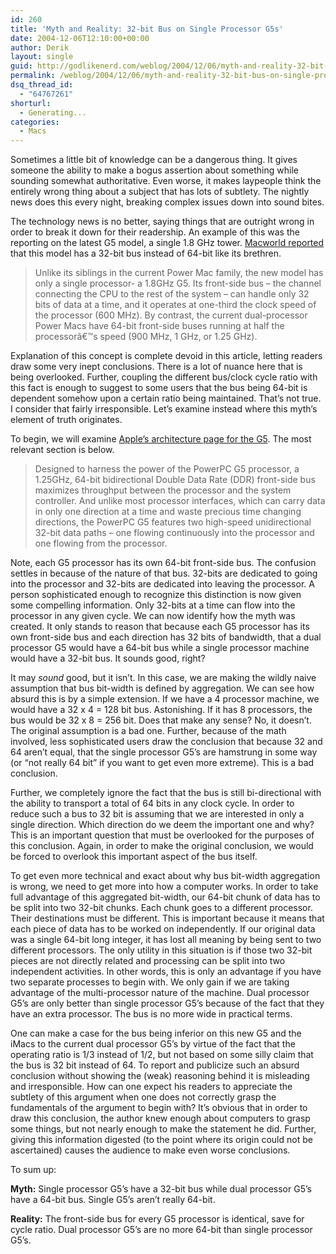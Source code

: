 ```yaml
---
id: 260
title: 'Myth and Reality: 32-bit Bus on Single Processor G5s'
date: 2004-12-06T12:10:00+00:00
author: Derik
layout: single
guid: http://godlikenerd.com/weblog/2004/12/06/myth-and-reality-32-bit-bus-on-single-processor-g5s/
permalink: /weblog/2004/12/06/myth-and-reality-32-bit-bus-on-single-processor-g5s/
dsq_thread_id:
  - "64767261"
shorturl:
  - Generating...
categories:
  - Macs
---
```

Sometimes a little bit of knowledge can be a dangerous thing. It gives someone the ability to make a bogus assertion about something while sounding somewhat authoritative. Even worse, it makes laypeople think the entirely wrong thing about a subject that has lots of subtlety. The nightly news does this every night, breaking complex issues down into sound bites.

The technology news is no better, saying things that are outright wrong in order to break it down for their readership. An example of this was the reporting on the latest G5 model, a single 1.8 GHz tower. [Macworld reported](http://www.macworld.com/2004/11/reviews/singlecpupowermac/index.php) that this model has a 32-bit bus instead of 64-bit like its brethren.

> Unlike its siblings in the current Power Mac family, the new model has only a single processor- a 1.8GHz G5. Its front-side bus &#8211; the channel connecting the CPU to the rest of the system &#8211; can handle only 32 bits of data at a time, and it operates at one-third the clock speed of the processor (600 MHz). By contrast, the current dual-processor Power Macs have 64-bit front-side buses running at half the processorâ€™s speed (900 MHz, 1 GHz, or 1.25 GHz).

Explanation of this concept is complete devoid in this article, letting readers draw some very inept conclusions. There is a lot of nuance here that is being overlooked. Further, coupling the different bus/clock cycle ratio with this fact is enough to suggest to some users that the bus being 64-bit is dependent somehow upon a certain ratio being maintained. That&#8217;s not true. I consider that fairly irresponsible. Let&#8217;s examine instead where this myth&#8217;s element of truth originates.

To begin, we will examine [Apple&#8217;s architecture page for the G5](http://www.apple.com/powermac/architecture.html). The most relevant section is below.

> Designed to harness the power of the PowerPC G5 processor, a 1.25GHz, 64-bit bidirectional Double Data Rate (DDR) front-side bus maximizes throughput between the processor and the system controller. And unlike most processor interfaces, which can carry data in only one direction at a time and waste precious time changing directions, the PowerPC G5 features two high-speed unidirectional 32-bit data paths &#8211; one flowing continuously into the processor and one flowing from the processor.

Note, each G5 processor has its own 64-bit front-side bus. The confusion settles in because of the nature of that bus. 32-bits are dedicated to going into the processor and 32-bits are dedicated into leaving the processor. A person sophisticated enough to recognize this distinction is now given some compelling information. Only 32-bits at a time can flow into the processor in any given cycle. We can now identify how the myth was created. It only stands to reason that because each G5 processor has its own front-side bus and each direction has 32 bits of bandwidth, that a dual processor G5 would have a 64-bit bus while a single processor machine would have a 32-bit bus. It sounds good, right?

It may _sound_ good, but it isn&#8217;t. In this case, we are making the wildly naive assumption that bus bit-width is defined by aggregation. We can see how absurd this is by a simple extension. If we have a 4 processor machine, we would have a 32 x 4 = 128 bit bus. Astonishing. If it has 8 processors, the bus would be 32 x 8 = 256 bit. Does that make any sense? No, it doesn&#8217;t. The original assumption is a bad one. Further, because of the math involved, less sophisticated users draw the conclusion that because 32 and 64 aren&#8217;t equal, that the single processor G5&#8217;s are hamstrung in some way (or &#8220;not really 64 bit&#8221; if you want to get even more extreme). This is a bad conclusion.

Further, we completely ignore the fact that the bus is still bi-directional with the ability to transport a total of 64 bits in any clock cycle. In order to reduce such a bus to 32 bit is assuming that we are interested in only a single direction. Which direction do we deem the important one and why? This is an important question that must be overlooked for the purposes of this conclusion. Again, in order to make the original conclusion, we would be forced to overlook this important aspect of the bus itself.

To get even more technical and exact about why bus bit-width aggregation is wrong, we need to get more into how a computer works. In order to take full advantage of this aggregated bit-width, our 64-bit chunk of data has to be split into two 32-bit chunks. Each chunk goes to a different processor. Their destinations must be different. This is important because it means that each piece of data has to be worked on independently. If our original data was a single 64-bit long integer, it has lost all meaning by being sent to two different processors. The only utility in this situation is if those two 32-bit pieces are not directly related and processing can be split into two independent activities. In other words, this is only an advantage if you have two separate processes to begin with. We only gain if we are taking advantage of the multi-processor nature of the machine. Dual processor G5&#8217;s are only better than single processor G5&#8217;s because of the fact that they have an extra processor. The bus is no more wide in practical terms.

One can make a case for the bus being inferior on this new G5 and the iMacs to the current dual processor G5&#8217;s by virtue of the fact that the operating ratio is 1/3 instead of 1/2, but not based on some silly claim that the bus is 32 bit instead of 64. To report and publicize such an absurd conclusion without showing the (weak) reasoning behind it is misleading and irresponsible. How can one expect his readers to appreciate the subtlety of this argument when one does not correctly grasp the fundamentals of the argument to begin with? It&#8217;s obvious that in order to draw this conclusion, the author knew enough about computers to grasp some things, but not nearly enough to make the statement he did. Further, giving this information digested (to the point where its origin could not be ascertained) causes the audience to make even worse conclusions.

To sum up:
  
**Myth:** Single processor G5&#8217;s have a 32-bit bus while dual processor G5&#8217;s have a 64-bit bus. Single G5&#8217;s aren&#8217;t really 64-bit.
  
**Reality:** The front-side bus for every G5 processor is identical, save for cycle ratio. Dual processor G5&#8217;s are no more 64-bit than single processor G5&#8217;s.